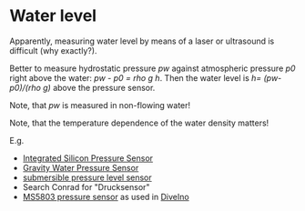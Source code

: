 # Water level

Apparently, measuring water level by means of a laser or ultrasound is difficult (why exactly?).

Better to measure hydrostatic pressure *pw* against atmospheric pressure *p0* right above the water: *pw - p0 = rho g h*. Then the water level is *h= (pw-p0)/(rho g)* above the pressure sensor.

Note, that *pw* is measured in non-flowing water!

Note, that the temperature dependence of the water density matters!

E.g.
- [Integrated Silicon Pressure Sensor](https://www.nxp.com/docs/en/data-sheet/MPX5050.pdf)
- [Gravity Water Pressure Sensor](https://wiki.dfrobot.com/Gravity__Water_Pressure_Sensor_SKU__SEN0257)
- [submersible pressure level sensor](https://wiki.dfrobot.com/Throw-in_Type_Liquid_Level_Transmitter_SKU_KIT0139)
- Search Conrad for "Drucksensor"
- [MS5803 pressure sensor](https://www.sparkfun.com/products/12909) as used in [DiveIno](http://www.diveino.hu/2016/06/03/AssemblyCase/)

